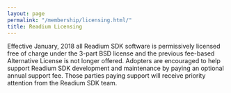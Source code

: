 ```yaml
---
layout: page
permalink: "/membership/licensing.html/"
title: Readium Licensing
---
```

Effective January, 2018 all Readium SDK software is permissively licensed free of charge under the 3-part BSD license and the previous fee-based Alternative License is not longer offered. Adopters are encouraged to help support Readium SDK development and maintenance by paying an optional annual support fee. Those parties paying support will receive priority attention from the Readium SDK team.